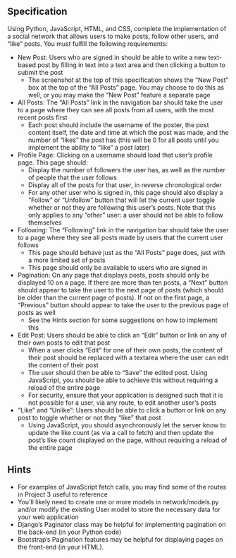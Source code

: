 ## Specification

Using Python, JavaScript, HTML, and CSS, complete the implementation of a social network that allows users to make posts, follow other users, and “like” posts. You must fulfill the following requirements:

- New Post: Users who are signed in should be able to write a new text-based post by filling in text into a text area and then clicking a button to submit the post
  - The screenshot at the top of this specification shows the “New Post” box at the top of the “All Posts” page. You may choose to do this as well, or you may make the “New Post” feature a separate page
- All Posts: The “All Posts” link in the navigation bar should take the user to a page where they can see all posts from all users, with the most recent posts first
  - Each post should include the username of the poster, the post content itself, the date and time at which the post was made, and the number of “likes” the post has (this will be 0 for all posts until you implement the ability to “like” a post later)
- Profile Page: Clicking on a username should load that user’s profile page. This page should:
  - Display the number of followers the user has, as well as the number of people that the user follows
  - Display all of the posts for that user, in reverse chronological order
  - For any other user who is signed in, this page should also display a “Follow” or “Unfollow” button that will let the current user toggle whether or not they are following this user’s posts. Note that this only applies to any “other” user: a user should not be able to follow themselves
- Following: The “Following” link in the navigation bar should take the user to a page where they see all posts made by users that the current user follows
  - This page should behave just as the “All Posts” page does, just with a more limited set of posts
  - This page should only be available to users who are signed in
- Pagination: On any page that displays posts, posts should only be displayed 10 on a page. If there are more than ten posts, a “Next” button should appear to take the user to the next page of posts (which should be older than the current page of posts). If not on the first page, a “Previous” button should appear to take the user to the previous page of posts as well
  - See the Hints section for some suggestions on how to implement this
- Edit Post: Users should be able to click an “Edit” button or link on any of their own posts to edit that post
  - When a user clicks “Edit” for one of their own posts, the content of their post should be replaced with a textarea where the user can edit the content of their post
  - The user should then be able to “Save” the edited post. Using JavaScript, you should be able to achieve this without requiring a reload of the entire page
  - For security, ensure that your application is designed such that it is not possible for a user, via any route, to edit another user’s posts
- “Like” and “Unlike”: Users should be able to click a button or link on any post to toggle whether or not they “like” that post
  - Using JavaScript, you should asynchronously let the server know to update the like count (as via a call to fetch) and then update the post’s like count displayed on the page, without requiring a reload of the entire page

## Hints

- For examples of JavaScript fetch calls, you may find some of the routes in Project 3 useful to reference
- You’ll likely need to create one or more models in network/models.py and/or modify the existing User model to store the necessary data for your web application
- Django’s Paginator class may be helpful for implementing pagination on the back-end (in your Python code)
- Bootstrap’s Pagination features may be helpful for displaying pages on the front-end (in your HTML).
